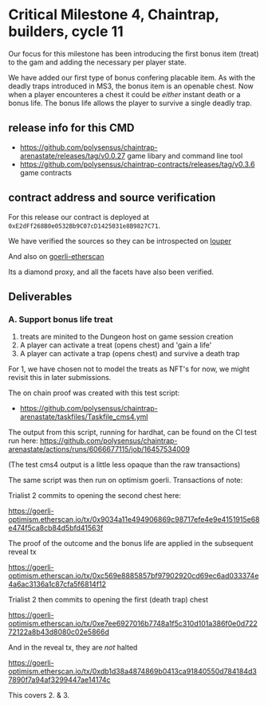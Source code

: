 # Critical Milestone 4, Chaintrap, builders, cycle 11

Our focus for this milestone has been introducing the first bonus item (treat)
to the gam and adding the necessary per player state.

We have added our first type of bonus confering placable item. As with the deadly traps introduced in MS3, the bonus item is an openable chest. Now when a player encounteres a chest it could be *either* instant death or a bonus life. The bonus life allows the player to survive a single deadly trap.

## release info for this CMD

- https://github.com/polysensus/chaintrap-arenastate/releases/tag/v0.0.27 game libary and command line tool
- https://github.com/polysensus/chaintrap-contracts/releases/tag/v0.3.6 game contracts

## contract address and source verification

For this release our contract is deployed at `0xE2dFf268B0e0532Bb9C07cD1425031e8B9827C71`.

We have verified the sources so they can be introspected on [louper](https://louper.dev/diamond/0xE2dFf268B0e0532Bb9C07cD1425031e8B9827C71?network=optimism_goerli)

And also on [goerli-etherscan](https://goerli-optimism.etherscan.io/address/0xE2dFf268B0e0532Bb9C07cD1425031e8B9827C71)

Its a diamond proxy, and all the facets have also been verified.

## Deliverables

### A. Support bonus life treat

1. treats are minited to the Dungeon host on game session creation
2. A player can activate a treat (opens chest) and 'gain a life'
3. A player can activate a trap (opens chest) and survive a death trap

For 1, we have chosen not to model the treats as NFT's for now, we might revisit this in later submissions.

The on chain proof was created with this test script:

- https://github.com/polysensus/chaintrap-arenastate/taskfiles/Taskfile_cms4.yml

The output from this script, running for hardhat, can be found on the CI test run here: https://github.com/polysensus/chaintrap-arenastate/actions/runs/6066677115/job/16457534009

(The test cms4 output is a little less opaque than the raw transactions)

The same script was then run on optimism goerli. Transactions of note:

Trialist 2 commits to opening the second chest here:

https://goerli-optimism.etherscan.io/tx/0x9034a11e494906869c98717efe4e9e4151915e68e474f5ca8cb84d5bfd41563f

The proof of the outcome and the bonus life are applied in the subsequent reveal tx

https://goerli-optimism.etherscan.io/tx/0xc569e8885857bf97902920cd69ec6ad033374e4a6ac3136a1c87cfa5f6814f12

Trialist 2 then commits to opening the first (death trap) chest

https://goerli-optimism.etherscan.io/tx/0xe7ee6927016b7748a1f5c310d101a386f0e0d72272122a8b43d8080c02e5866d

And in the reveal tx, they are *not* halted

https://goerli-optimism.etherscan.io/tx/0xdb1d38a4874869b0413ca91840550d784184d37890f7a94af3299447ae14174c

This covers 2. & 3.
